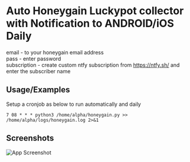 
# Auto Honeygain Luckypot collector with Notification to ANDROID/iOS Daily

email - to your honeygain email address <br>
pass - enter password  <br>
subscription - create custom ntfy subscription from https://ntfy.sh/ and enter the subscriber name <br>

## Usage/Examples

Setup a cronjob as below to run automatically and daily
``` shell
7 08 * * * python3 /home/alpha/honeygain.py >> /home/alpha/logs/honeygain.log 2>&1
```

## Screenshots

![App Screenshot](https://github.com/imlucif3r/AutoHoneyGain/blob/main/photo_2023-12-30_12-39-23.jpg)
